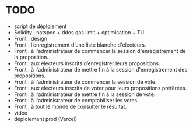 # TODO
- script de déploiement
- Solidity : natspec + ddos gas limit + optimisation + TU
- Front : design
- Front : l’enregistrement d’une liste blanche d'électeurs. 
- Front : à l'administrateur de commencer la session d'enregistrement de la proposition.
- Front : aux électeurs inscrits d’enregistrer leurs propositions.
- Front : à l'administrateur de mettre fin à la session d'enregistrement des propositions.
- Front : à l'administrateur de commencer la session de vote.
- Front : aux électeurs inscrits de voter pour leurs propositions préférées.
- Front : à l'administrateur de mettre fin à la session de vote.
- Front : à l'administrateur de comptabiliser les votes.
- Front : à tout le monde de consulter le résultat.
- vidéo
- déploiement prod (Vercel)